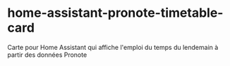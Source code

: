 # home-assistant-pronote-timetable-card
Carte pour Home Assistant qui affiche l'emploi du temps du lendemain à partir des données Pronote

